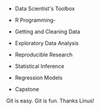 * Data Scientist's Toolbox

* R Programming-

* Getting and Cleaning Data

* Exploratory Data Analysis

* Reproducible Research

* Statistical Inference

* Regression Models

* Capstone

Git is easy. Git is fun. Thanks Linus!
